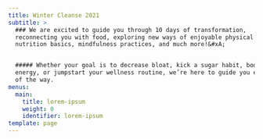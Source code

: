 ```yaml
---
title: Winter Cleanse 2021
subtitle: >
  ### We are excited to guide you through 10 days of transformation,
  reconnecting you with food, exploring new ways of enjoyable physical activity,
  nutrition basics, mindfulness practices, and much more!&#xA;


  ##### Whether your goal is to decrease bloat, kick a sugar habit, boost your
  energy, or jumpstart your wellness routine, we’re here to guide you every step
  of the way.
menus:
  main:
    title: lorem-ipsum
    weight: 0
    identifier: lorem-ipsum
template: page
---
```

